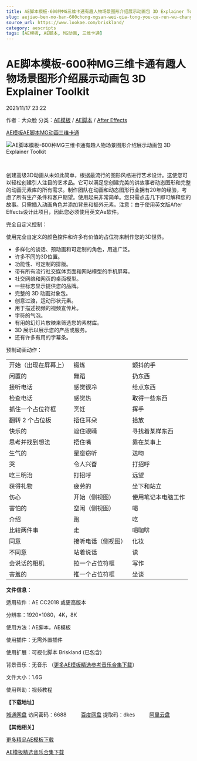 ```yaml
---
title: AE脚本模板-600种MG三维卡通有趣人物场景图形介绍展示动画包 3D Explainer Toolkit
slug: aejiao-ben-mo-ban-600chong-mgsan-wei-qia-tong-you-qu-ren-wu-chang-jing-tu-xing-jie-shao-zhan-shi-dong-hua-bao-3d-explainer-toolkit
source_url: https://www.lookae.com/briskland/
category: aescripts
tags: [AE模板, AE脚本, MG动画, 三维卡通]
---
```

# AE脚本模板-600种MG三维卡通有趣人物场景图形介绍展示动画包 3D Explainer Toolkit

2021/11/17 23:22

作者：大众脸
分类：[AE模板](https://www.lookae.com/after-effects/other-after-effects/) / [AE脚本](https://www.lookae.com/after-effects/aescripts/) / [After Effects](https://www.lookae.com/after-effects/)

[AE模板](https://www.lookae.com/tag/ae%e6%a8%a1%e6%9d%bf/)[AE脚本](https://www.lookae.com/tag/ae%e8%84%9a%e6%9c%ac/)[MG动画](https://www.lookae.com/tag/mg%e5%8a%a8%e7%94%bb/)[三维卡通](https://www.lookae.com/tag/%e4%b8%89%e7%bb%b4%e5%8d%a1%e9%80%9a/)

![AE脚本模板-600种MG三维卡通有趣人物场景图形介绍展示动画包 3D Explainer Toolkit](https://www.lookae.com/wp-content/uploads/2021/11/Professional-3D-Explainer-34486672.jpg "AE脚本模板-600种MG三维卡通有趣人物场景图形介绍展示动画包 3D Explainer Toolkit-LookAE.com")

[﻿﻿﻿](https://cloud.video.taobao.com//play/u/705956171/p/1/e/6/t/1/337961203642.mp4)

创建高级3D动画从未如此简单，根据最流行的图形风格进行艺术设计。这使您可以轻松创建引人注目的艺术品。它可以满足您创建完美的讲故事者动态图形和完整的动画元素库的所有需求。制作团队在动画和动态图形行业拥有20年的经验，考虑了所有生产条件和客户期望。使用起来非常简单。您只需点击几下即可解释您的故事。只需插入动画角色并添加背景和额外元素。注意：由于使用英文版After Effects设计此项目，因此您必须使用英文Ae软件。

完全自定义控制：

使用完全自定义的颜色控件和许多有价值的占位符来制作您的3D世界。

* 多样化的谈话、预动画和可定制的角色，用途广泛。
* 许多不同的3D位置。
* 功能性、可定制的排版。
* 带有所有流行社交媒体页面和网站模型的手机屏幕。
* 社交网络和网页的桌面模型。
* 一些标志显示提供您的品牌。
* 完整的 3D 动画对象包。
* 创意过渡，运动形状元素。
* 用于描述视频的视频宣传片。
* 字符的气泡。
* 有用的幻灯片放映来筛选您的素材库。
* 3D 展示以展示您的产品或服务。
* 还有许多有用的字幕条。

预制动画动作：

|  |  |  |
| --- | --- | --- |
| 开始（出现在屏幕上） | 锻炼 | 颤抖的手 |
| 闲置的 | 舞蹈 | 扔东西 |
| 接听电话 | 感觉很冷 | 给点东西 |
| 检查电话 | 感觉热 | 取得一些东西 |
| 抓住一个占位符框 | 烹饪 | 挥手 |
| 翻转 2 个占位板 | 捂住耳朵 | 拾放 |
| 快乐的 | 遮住眼睛 | 寻找着某样东西 |
| 思考并找到想法 | 捂住嘴 | 靠在某事上 |
| 生气的 | 星座窃听 | 送吻 |
| 哭 | 令人兴奋 | 打招呼 |
| 吃三明治 | 打招呼 | 远望 |
| 获得礼物 | 疲劳的 | 坐下和站立 |
| 伤心 | 开始（侧视图） | 使用笔记本电脑工作 |
| 害怕的 | 空闲（侧视图） | 喝 |
| 介绍 | 跑 | 吃 |
| 比较两件事 | 走 | 喝咖啡 |
| 同意 | 接听电话（侧视图） | 化妆 |
| 不同意 | 站着说话 | 读 |
| 会说话的相机 | 拉一个占位符框 | 写作 |
| 害羞的 | 推一个占位符框 | 坐谈 |

**文件信息：**

适用软件：AE CC2018 或更高版本

分辨率：1920\*1080，4K，8K

使用方法：AE脚本，AE模板

使用插件：无需外置插件

使用扩展：可视化脚本 Briskland (已包含)

背景音乐：无音乐 （[更多AE模板精选参考音乐合集下载](https://item.taobao.com/item.htm?spm=a1z10.1.w4004-2793089344.4.MUvxbV&id=37289930486)）

文件大小：1.6G

使用帮助：视频教程

**【下载地址】**

[城通网盘](https://url62.ctfile.com/f/680462-521121547-30bb86) 访问密码：6688          [百度网盘](https://pan.baidu.com/s/1SGDl-CKcAXikDbeivVeh-Q) 提取码：dkes          [阿里云盘](https://www.aliyundrive.com/s/KXPTCKVfJFk)

**【其他相关】**

[更多精品AE模板下载](https://www.lookae.com/after-effects/other-after-effects/)

[AE模板精选音乐合集下载](https://item.taobao.com/item.htm?spm=a1z10.1.w4004-2793089344.4.MUvxbV&id=37289930486)
